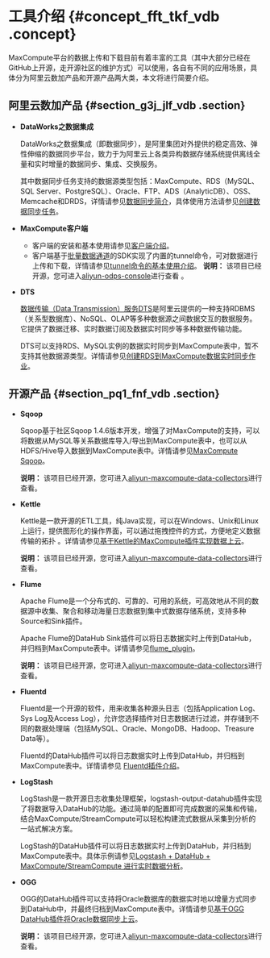 # 工具介绍 {#concept_fft_tkf_vdb .concept}

MaxCompute平台的数据上传和下载目前有着丰富的工具（其中大部分已经在GitHub上开源，走开源社区的维护方式）可以使用，各自有不同的应用场景，具体分为阿里云数加产品和开源产品两大类，本文将进行简要介绍。

## 阿里云数加产品 {#section_g3j_jlf_vdb .section}

-   **DataWorks之数据集成**

    DataWorks之数据集成（即数据同步），是阿里集团对外提供的稳定高效、弹性伸缩的数据同步平台，致力于为阿里云上各类异构数据存储系统提供离线全量和实时增量的数据同步、集成、交换服务。

    其中数据同步任务支持的数据源类型包括：MaxCompute、RDS（MySQL、SQL Server、PostgreSQL）、Oracle、FTP、ADS（AnalyticDB）、OSS、Memcache和DRDS，详情请参见[数据同步简介](https://help.aliyun.com/document_detail/47677.html)，具体使用方法请参见[创建数据同步任务](https://help.aliyun.com/document_detail/30269.html)。

-   **MaxCompute客户端**

    -   客户端的安装和基本使用请参见[客户端介绍](../cn.zh-CN/工具及下载/客户端.md)。
    -   客户端基于[批量数据通道](cn.zh-CN/用户指南/数据上传下载/批量数据通道SDK介绍/批量数据通道概要.md)的SDK实现了内置的tunnel命令，可对数据进行上传和下载，详情请参见[tunnel命令的基本使用介绍](cn.zh-CN/用户指南/数据上传下载/Tunnel命令操作.md)。
    **说明：** 该项目已经开源，您可进入[aliyun-odps-console](https://github.com/aliyun/aliyun-odps-console)进行查看 。

-   **DTS**

    [数据传输（Data Transmission）服务DTS](https://help.aliyun.com/document_detail/26592.html)是阿里云提供的一种支持RDBMS（关系型数据库）、NoSQL、OLAP等多种数据源之间数据交互的数据服务。它提供了数据迁移、实时数据订阅及数据实时同步等多种数据传输功能。

    DTS可以支持RDS、MySQL实例的数据实时同步到MaxCompute表中，暂不支持其他数据源类型。详情请参见[创建RDS到MaxCompute数据实时同步作业](https://help.aliyun.com/document_detail/44547.html)。


## 开源产品 {#section_pq1_fnf_vdb .section}

-   **Sqoop**

    Sqoop基于社区Sqoop 1.4.6版本开发，增强了对MaxCompute的支持，可以将数据从MySQL等关系数据库导入/导出到MaxCompute表中，也可以从HDFS/Hive导入数据到MaxCompute表中。详情请参见[MaxCompute Sqoop](https://github.com/aliyun/aliyun-maxcompute-data-collectors/wiki/odps-sqoop)。

    **说明：** 该项目已经开源，您可进入[aliyun-maxcompute-data-collectors](https://github.com/aliyun/aliyun-maxcompute-data-collectors)进行查看。

-   **Kettle**

    Kettle是一款开源的ETL工具，纯Java实现，可以在Windows、Unix和Linux上运行，提供图形化的操作界面，可以通过拖拽控件的方式，方便地定义数据传输的拓扑 。详情请参见[基于Kettle的MaxCompute插件实现数据上云](https://yq.aliyun.com/articles/68911?spm=a2c4g.11186623.2.14.oSXp9R)。

    **说明：** 该项目已经开源，您可进入[aliyun-maxcompute-data-collectors](https://github.com/aliyun/aliyun-maxcompute-data-collectors?spm=a2c4g.11186623.2.15.oSXp9R)进行查看。

-   **Flume**

    Apache Flume是一个分布式的、可靠的、可用的系统，可高效地从不同的数据源中收集、聚合和移动海量日志数据到集中式数据存储系统，支持多种Source和Sink插件。

    Apache Flume的DataHub Sink插件可以将日志数据实时上传到DataHub，并归档到MaxCompute表中。详情请参见[flume\_plugin](https://github.com/aliyun/aliyun-maxcompute-data-collectors/wiki/flume_plugin?spm=a2c4g.11186623.2.16.oSXp9R)。

    **说明：** 该项目已经开源，您可进入[aliyun-maxcompute-data-collectors](https://github.com/aliyun/aliyun-maxcompute-data-collectors?spm=a2c4g.11186623.2.17.oSXp9R)进行查看。

-   **Fluentd**

    Fluentd是一个开源的软件，用来收集各种源头日志（包括Application Log、Sys Log及Access Log），允许您选择插件对日志数据进行过滤，并存储到不同的数据处理端（包括MySQL、Oracle、MongoDB、Hadoop、Treasure Data等）。

    Fluentd的DataHub插件可以将日志数据实时上传到DataHub，并归档到MaxCompute表中。详情请参见 [Fluentd插件介绍](https://help.aliyun.com/document_detail/47450.html?spm=a2c4g.11186623.2.18.oSXp9R)。

-   **LogStash**

    LogStash是一款开源日志收集处理框架，logstash-output-datahub插件实现了将数据导入DataHub的功能。通过简单的配置即可完成数据的采集和传输，结合MaxCompute/StreamCompute可以轻松构建流式数据从采集到分析的一站式解决方案。

    LogStash的DataHub插件可以将日志数据实时上传到DataHub，并归档到MaxCompute表中。具体示例请参见[Logstash + DataHub + MaxCompute/StreamCompute 进行实时数据分析](https://yq.aliyun.com/articles/61766?spm=a2c4g.11186623.2.19.oSXp9R)。

-   **OGG**

    OGG的DataHub插件可以支持将Oracle数据库的数据实时地以增量方式同步到DataHub中，并最终归档到MaxCompute表中。详情请参见[基于OGG DataHub插件将Oracle数据同步上云](https://yq.aliyun.com/articles/66139?spm=a2c4g.11186623.2.20.oSXp9R)。

    **说明：** 该项目已经开源，您可进入[aliyun-maxcompute-data-collectors](https://github.com/aliyun/aliyun-maxcompute-data-collectors?spm=a2c4g.11186623.2.21.oSXp9R)进行查看。


